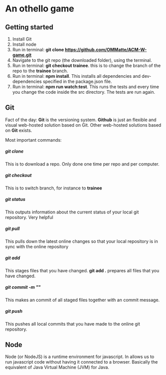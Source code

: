 # An othello game

## Getting started
1. Install Git 
2. Install node
3. Run in terminal: **git clone https://github.com/OMMatte/ACM-W-game.git**
4. Navigate to the git repo (the downloaded folder), using the terminal.
5. Run in terminal: **git checkout trainee**. this is to change the branch of the repo to the **trainee** branch.
6. Run in terminal: **npm install**. This installs all dependencies and dev-dependencies specified in the package.json file.
7. Run in terminal: **npm run watch:test**. This runs the tests and every time you change the code inside the src directory. The tests are run again.

## Git
Fact of the day: **Git** is the versioning system. **Github** is just an flexible and visual web-hosted solution based on Git. Other web-hosted solutions based on **Git** exists.

Most important commands:
##### git clone <repo-name>
This is to download a repo. Only done one time per repo and per computer.

##### git checkout <branch-name>
This is to switch branch, for instance to **trainee**

##### git status
This outputs information about the current status of your local git repository. Very helpful

##### git pull
This pulls down the latest online changes so that your local repository is in sync with the online repository

##### git add <file-name>
This stages files that you have changed. **git add .** prepares all files that you have changed.

##### git commit -m "<commit-message>"
This makes an commit of all staged files together with an commit message.

##### git push
This pushes all local commits that you have made to the online git repository.

####

## Node
Node (or NodeJS) is a runtime environment for javascript. In allows us to run javascript code without having it connected to a browser. Basically the equivalent of Java Virtual Machine (JVM) for Java. 
